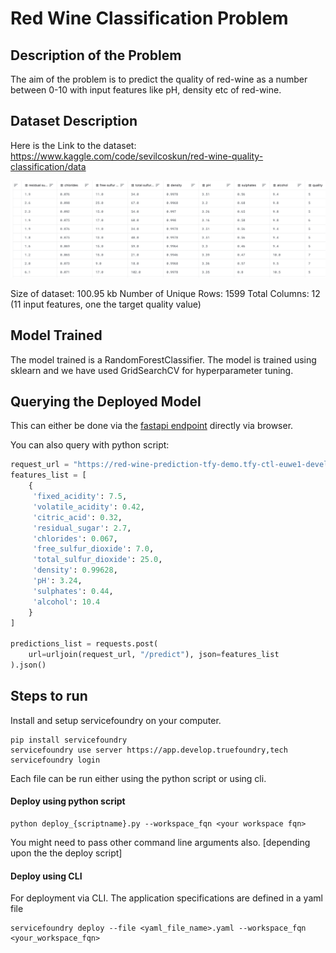 # Red Wine Classification Problem

## Description of the Problem
The aim of the problem is to predict the quality of red-wine as a number between 0-10 with input features like pH, density etc of red-wine.

## Dataset Description

Here is the Link to the dataset:  https://www.kaggle.com/code/sevilcoskun/red-wine-quality-classification/data

![img.png](../assets/img.png)

Size of dataset: 100.95 kb
Number of Unique Rows: 1599
Total Columns: 12 (11 input features, one the target quality value)

## Model Trained

The model trained is a RandomForestClassifier. 
The model is trained using sklearn and we have used GridSearchCV for hyperparameter tuning.

## Querying the Deployed Model

This can either be done via the [fastapi endpoint](https://red-wine-prediction-tfy-demo.tfy-ctl-euwe1-develop.develop.truefoundry.tech) directly via browser.

You can also query with python script:

```python
request_url = "https://red-wine-prediction-tfy-demo.tfy-ctl-euwe1-develop.develop.truefoundry.tech"
features_list = [
    {
     'fixed_acidity': 7.5,
     'volatile_acidity': 0.42,
     'citric_acid': 0.32,
     'residual_sugar': 2.7,
     'chlorides': 0.067,
     'free_sulfur_dioxide': 7.0,
     'total_sulfur_dioxide': 25.0,
     'density': 0.99628,
     'pH': 3.24,
     'sulphates': 0.44,
     'alcohol': 10.4
    }
]

predictions_list = requests.post(
    url=urljoin(request_url, "/predict"), json=features_list
).json()
```

## Steps to run

Install and setup servicefoundry on your computer.

```commandline
pip install servicefoundry
servicefoundry use server https://app.develop.truefoundry,tech
servicefoundry login
```

Each file can be run either using the python script or using cli.

#### Deploy using python script
```commandline
python deploy_{scriptname}.py --workspace_fqn <your workspace fqn>
```
You might need to pass other command line arguments also. [depending upon the the deploy script]

#### Deploy using CLI

For deployment via CLI. The application specifications are defined in a yaml file
```commandline
servicefoundry deploy --file <yaml_file_name>.yaml --workspace_fqn <your_workspace_fqn>
```